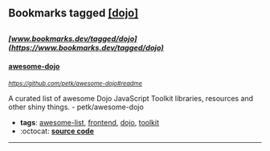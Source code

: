 ## Bookmarks tagged [[dojo]](https://www.bookmarks.dev/search?q=[dojo])

_<sup><sup>[www.bookmarks.dev/tagged/dojo](https://www.bookmarks.dev/tagged/dojo)</sup></sup>_
---
#### [awesome-dojo](https://github.com/petk/awesome-dojo#readme)
_<sup>https://github.com/petk/awesome-dojo#readme</sup>_

A curated list of awesome Dojo JavaScript Toolkit libraries, resources and other shiny things. - petk/awesome-dojo
* **tags**: [awesome-list](../tagged/awesome-list.md), [frontend](../tagged/frontend.md), [dojo](../tagged/dojo.md), [toolkit](../tagged/toolkit.md)
* :octocat: **[source code](https://github.com/petk/awesome-dojo#readme)**
---
